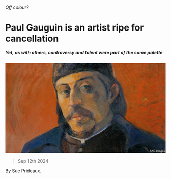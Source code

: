 ###### Off colour?

# Paul Gauguin is an artist ripe for cancellation 

##### Yet, as with others, controversy and talent were part of the same palette 

![image](images/20240914_CUP502.jpg) 

> Sep 12th 2024 

By Sue Prideaux. 

